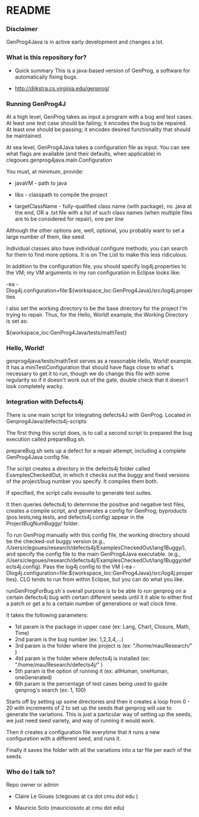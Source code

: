 # README #

### Disclaimer ###

GenProg4Java is in active early development and changes a lot.

### What is this repository for? ###

* Quick summary
This is a java-based version of GenProg, a software for automatically fixing bugs.

* http://dijkstra.cs.virginia.edu/genprog/

### Running GenProg4J ###

At a high level, GenProg takes as input a program with a bug and test cases.  At
least one test case should be failing; it encodes the bug to be repaired.  At
least one should be passing; it encodes desired functionality that should be
maintained.

At sea level, GenProg4Java takes a configuration file as input.  You can see
what flags are available (and their defaults, when applicable) in
clegoues.genprog4java.main.Configuration

You must, at minimum, provide:

* javaVM - path to java

* libs - classpath to compile the project

* targetClassName - fully-qualified class name (with package), no .java at the
end, OR a .txt file with a list of such class names (when multiple files are to
be considered for repair), one per line

Although the other options are, well, optional, you probably want to set a large
number of them, like seed.

Individual classes also have individual configure methods; you can search for
them to find more options.  It is on The List to make this less ridiculous.

In addition to the configuration file, you should specify log4j.properties to
the VM; my VM arguments in my run configuration in Eclipse looks like:

-ea -Dlog4j.configuration=file:${workspace_loc:GenProg4Java}/src/log4j.properties 

I also set the working directory to be the base directory for the project I'm
trying to repair.  Thus, for the Hello, World! example, the Working Directory is
set as: 

${workspace_loc:GenProg4Java/tests/mathTest}

### Hello, World! ###

genprog4java/tests/mathTest serves as a reasonable Hello, World! example.  It
has a miniTestConfiguration that should have flags close to what's necessary to
get it to run, though we do change this file with some regularity so if it
doesn't work out of the gate, double check that it doesn't look completely
wacky.

### Integration with Defects4j ###

There is one main script for integrating defects4J with GenProg.  Located in Genprog4Java/defects4j-scripts

The first thing this script does, is to call a second script to prepared the bug execution called prepareBug.sh.

prepareBug.sh sets up a defect for a repair attempt, including a complete GenProg4Java config file. 

The script creates a directory in the defects4j folder called ExamplesCheckedOut, in which it checks out the buggy and fixed versions of the project/bug number you specify.  It compiles them both. 

If specified, the script calls evosuite to generate test suites.

It then queries defects4j to determine the positive and negative test files, creates a compile script, and generates a config for GenProg; byproducts (pos.tests,neg.tests, and defects4j.config) appear in the ProjectBugNumBuggy/ folder. 

To run GenProg manually with this config file, the working directory should be the checked-out buggy version
(e.g., /Users/clegoues/research/defects4j/ExamplesCheckedOut/lang1Buggy/), and specify the config file to the main GenProg4Java executable.  (e.g., /Users/clegoues/research/defects4j/ExamplesCheckedOut/lang1Buggy/defects4j.config).  Pass the log4j config to the VM (-ea -Dlog4j.configuration=file:${workspace_loc:GenProg4Java}/src/log4j.properties).  CLG tends to run from within Eclipse, but you can do what you like.

runGenProgForBug.sh´s overall purpose is to be able to run genprog on a certain defects4j bug with certain different seeds until it it able to either find a patch or get a to a certain number of generations or wall clock time.

It takes the following parameters:

* 1st param is the package in upper case (ex: Lang, Chart, Closure, Math, Time)
* 2nd param is the bug number (ex: 1,2,3,4,...)
* 3rd param is the folder where the project is (ex: "/home/mau/Research/" )
* 4td param is the folder where defects4j is installed (ex: "/home/mau/Research/defects4j/" )
* 5th param is the option of running it (ex: allHuman, oneHuman, oneGenerated)
* 6th param is the percentage of test cases being used to guide genprog's search (ex: 1, 100)

Starts off by setting up some directories and then it creates a loop from 0 - 20 with increments of 2 to set up the seeds that genprog will use to generate the variations. This is just a particular way of setting up the seeds, we just need seed variety, and way of running it would work.

Then it creates a configuration file everytime that it runs a new configuration with a different seed, and runs it.

Finally it saves the folder with all the variations into a tar file per each of the seeds.

### Who do I talk to? ###

Repo owner or admin

* Claire Le Goues (clegoues at cs dot cmu dot edu )

* Mauricio Soto (mauriciosoto at cmu dot edu)